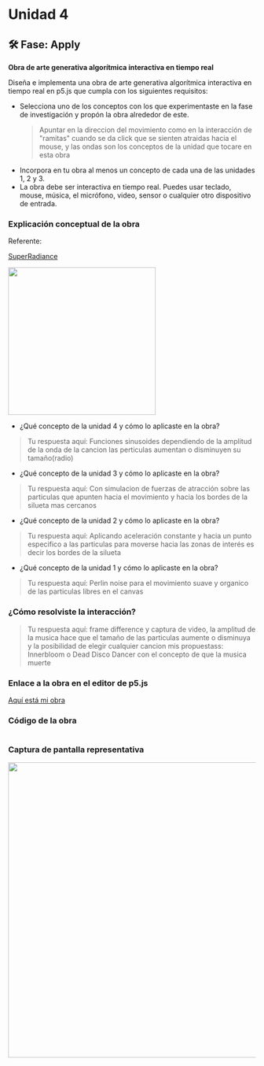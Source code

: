 # Unidad 4

## 🛠 Fase: Apply

**Obra de arte generativa algorítmica interactiva en tiempo real**

Diseña e implementa una obra de arte generativa algorítmica interactiva en tiempo real en p5.js que cumpla con los siguientes requisitos:

- Selecciona uno de los conceptos con los que experimentaste en la fase de investigación y propón la obra alrededor de este.
  > Apuntar en la direccion del movimiento como en la interacción de "ramitas" cuando se da click que se sienten atraidas hacia el mouse, y las ondas son los conceptos de la unidad que tocare en esta obra
- Incorpora en tu obra al menos un concepto de cada una de las unidades 1, 2 y 3.
- La obra debe ser interactiva en tiempo real. Puedes usar teclado, mouse, música, el micrófono, video, sensor o cualquier otro dispositivo de entrada.

### Explicación conceptual de la obra

Referente:

[SuperRadiance](https://superradiance.art/)

<img width="300" src="https://github.com/user-attachments/assets/bc28cc6c-2c36-4991-8f67-02aad9191c62" />


* ¿Qué concepto de la unidad 4 y cómo lo aplicaste en la obra?
> Tu respuesta aquí:
> Funciones sinusoides dependiendo de la amplitud de la onda de la cancion las perticulas aumentan o disminuyen su tamaño(radio)

* ¿Qué concepto de la unidad 3 y cómo lo aplicaste en la obra?
> Tu respuesta aquí:
> Con simulacion de fuerzas de atracción sobre las particulas que apunten hacia el movimiento y hacia los bordes de la silueta mas cercanos

* ¿Qué concepto de la unidad 2 y cómo lo aplicaste en la obra?
> Tu respuesta aquí:
> Aplicando aceleración constante y hacia un punto especifico a las particulas para moverse hacia las zonas de interés es decir los bordes de la silueta

* ¿Qué concepto de la unidad 1 y cómo lo aplicaste en la obra?
> Tu respuesta aquí:
> Perlin noise para el movimiento suave y organico de las particulas libres en el canvas

### ¿Cómo resolviste la interacción?
> Tu respuesta aquí:
> frame difference y captura de video, la amplitud de la musica hace que el tamaño de las particulas aumente o disminuya y la posibilidad de elegir cualquier cancion mis propuestass: Innerbloom o Dead Disco Dancer con el concepto de que la musica muerte

### Enlace a la obra en el editor de p5.js

[Aquí está mi obra](URL)

### Código de la obra 

``` js

```

### Captura de pantalla representativa


<img width="600" src="https://github.com/user-attachments/assets/6b398e26-7432-4dcd-95dc-2b5e90243d61">









